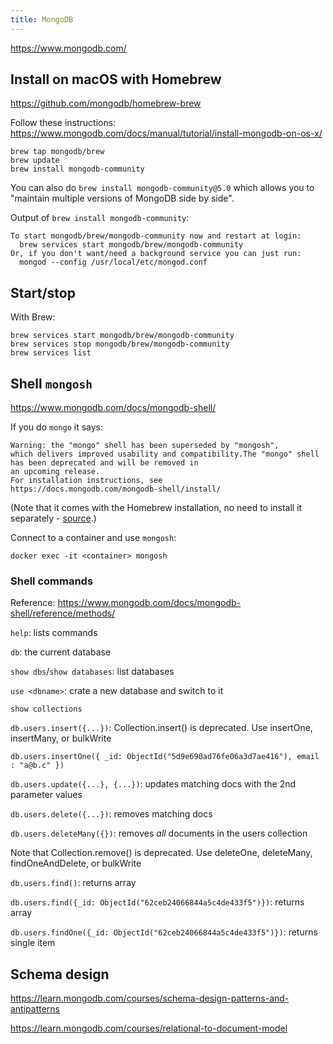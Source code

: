 ```yaml
---
title: MongoDB
---
```


https://www.mongodb.com/

## Install on macOS with Homebrew

https://github.com/mongodb/homebrew-brew

Follow these instructions: https://www.mongodb.com/docs/manual/tutorial/install-mongodb-on-os-x/

```
brew tap mongodb/brew
brew update
brew install mongodb-community
```

You can also do `brew install mongodb-community@5.0` which allows you to "maintain multiple versions of MongoDB side by side".

Output of `brew install mongodb-community`:

```
To start mongodb/brew/mongodb-community now and restart at login:
  brew services start mongodb/brew/mongodb-community
Or, if you don't want/need a background service you can just run:
  mongod --config /usr/local/etc/mongod.conf
```

## Start/stop

With Brew:

```shell
brew services start mongodb/brew/mongodb-community
brew services stop mongodb/brew/mongodb-community
brew services list
```

## Shell `mongosh`

https://www.mongodb.com/docs/mongodb-shell/

If you do `mongo` it says:

```
Warning: the "mongo" shell has been superseded by "mongosh",
which delivers improved usability and compatibility.The "mongo" shell has been deprecated and will be removed in
an upcoming release.
For installation instructions, see
https://docs.mongodb.com/mongodb-shell/install/
```

(Note that it comes with the Homebrew installation, no need to install it separately - [source](https://www.mongodb.com/docs/manual/tutorial/install-mongodb-on-os-x/#installing-mongodb-5.0-edition-edition).)

Connect to a container and use `mongosh`:

```shell
docker exec -it <container> mongosh
```

### Shell commands

Reference: https://www.mongodb.com/docs/mongodb-shell/reference/methods/

`help`: lists commands

`db`: the current database

`show dbs`/`show databases`: list databases

`use <dbname>`: crate a new database and switch to it

`show collections`

`db.users.insert({...})`: Collection.insert() is deprecated. Use insertOne, insertMany, or bulkWrite

`db.users.insertOne({ _id: ObjectId("5d9e690ad76fe06a3d7ae416"), email : "a@b.c" })`

`db.users.update({...}, {...})`: updates matching docs with the 2nd parameter values

`db.users.delete({...})`: removes matching docs

`db.users.deleteMany({})`: removes _all_ documents in the users collection

Note that Collection.remove() is deprecated. Use deleteOne, deleteMany, findOneAndDelete, or bulkWrite

`db.users.find()`: returns array

`db.users.find({_id: ObjectId("62ceb24066844a5c4de433f5")})`: returns array

`db.users.findOne({_id: ObjectId("62ceb24066844a5c4de433f5")})`: returns single item

## Schema design

https://learn.mongodb.com/courses/schema-design-patterns-and-antipatterns

https://learn.mongodb.com/courses/relational-to-document-model
